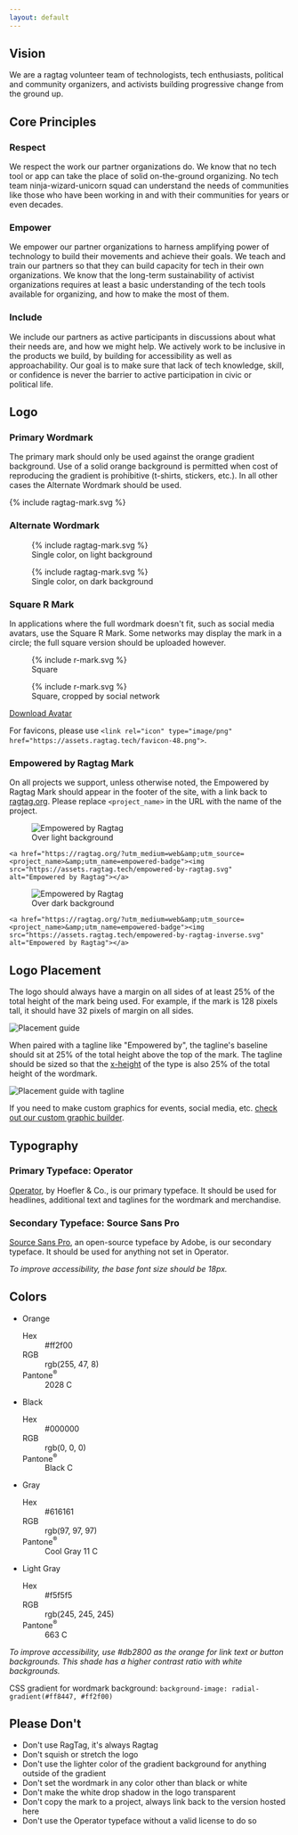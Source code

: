 ```yaml
---
layout: default
---
```


<section id="intro" markdown="1">

## Vision

We are a ragtag volunteer team of technologists, tech enthusiasts, political and community organizers, and activists building progressive change from the ground&nbsp;up.

</section>

<section markdown="1">

## Core Principles

### Respect

We respect the work our partner organizations do. We know that no tech tool or app can take the place of solid on-the-ground organizing. No tech team ninja-wizard-unicorn squad can understand the needs of communities like those who have been working in and with their communities for years or even&nbsp;decades.

### Empower

We empower our partner organizations to harness amplifying power of technology to build their movements and achieve their goals. We teach and train our partners so that they can build capacity for tech in their own organizations. We know that the long-term sustainability of activist organizations requires at least a basic understanding of the tech tools available for organizing, and how to make the most of&nbsp;them.

### Include

We include our partners as active participants in discussions about what their needs are, and how we might help. We actively work to be inclusive in the products we build, by building for accessibility as well as approachability. Our goal is to make sure that lack of tech knowledge, skill, or confidence is never the barrier to active participation in civic or political&nbsp;life.

</section>

<section markdown="1">

## Logo

### Primary Wordmark

The primary mark should only be used against the orange gradient background. Use of a solid orange background is permitted when cost of reproducing the gradient is prohibitive (t-shirts, stickers, etc.). In all other cases the Alternate Wordmark should be used.

<p>
  <span class="ragtag-mark-background ragtag-mark-background-gradient">{% include ragtag-mark.svg %}</span>
</p>

### Alternate Wordmark

<div>
  <figure>
    <span class="ragtag-mark-background">{% include ragtag-mark.svg %}</span>
    <figcaption>Single color, on light background</figcaption>
  </figure>

  <figure>
    <span class="ragtag-mark-background ragtag-mark-inverse ragtag-mark-background-inverse">{% include ragtag-mark.svg %}</span>
    <figcaption>Single color, on dark background</figcaption>
  </figure>
</div>

### Square R Mark

In applications where the full wordmark doesn't fit, such as social media avatars, use the Square R Mark. Some networks may display the mark in a circle; the full square version should be uploaded however.

<div>
  <figure>
    <span class="ragtag-mark-background ragtag-mark-background-square ragtag-mark-background-gradient">{% include r-mark.svg %}</span>
    <figcaption>Square</figcaption>
  </figure>

  <figure>
    <span class="ragtag-mark-background ragtag-mark-background-circle ragtag-mark-background-gradient">{% include r-mark.svg %}</span>
    <figcaption>Square, cropped by social network</figcaption>
  </figure>
</div>

<a href="https://assets.ragtag.tech/ragtag-avatar.png" download class="button">Download Avatar</a>

For favicons, please use `<link rel="icon" type="image/png" href="https://assets.ragtag.tech/favicon-48.png">`.

### Empowered by Ragtag Mark

On all projects we support, unless otherwise noted, the Empowered by Ragtag Mark should appear in the footer of the site, with a link back to [ragtag.org](https://ragtag.org). Please replace `<project_name>` in the URL with the name of the project.

<figure>
  <span class="ragtag-mark-background"><img src="https://assets.ragtag.tech/empowered-by-ragtag.svg" alt="Empowered by Ragtag"></span>
  <figcaption>Over light background</figcaption>
</figure>

`<a href="https://ragtag.org/?utm_medium=web&amp;utm_source=<project_name>&amp;utm_name=empowered-badge"><img src="https://assets.ragtag.tech/empowered-by-ragtag.svg" alt="Empowered by Ragtag"></a>`

<figure>
  <span class="ragtag-mark-background ragtag-mark-background-inverse"><img src="https://assets.ragtag.tech/empowered-by-ragtag-inverse.svg" alt="Empowered by Ragtag"></span>
  <figcaption>Over dark background</figcaption>
</figure>

`<a href="https://ragtag.org/?utm_medium=web&amp;utm_source=<project_name>&amp;utm_name=empowered-badge"><img src="https://assets.ragtag.tech/empowered-by-ragtag-inverse.svg" alt="Empowered by Ragtag"></a>`

</section>

<section markdown="1">

## Logo Placement

The logo should always have a margin on all sides of at least 25% of the total height of the mark being used. For example, if the mark is 128 pixels tall, it should have 32 pixels of margin on all sides.

![Placement guide](https://assets.ragtag.tech/placement-guide.png)

When paired with a tagline like "Empowered by", the tagline's baseline should sit at 25% of the total height above the top of the mark. The tagline should be sized so that the [x-height](https://en.wikipedia.org/wiki/X-height) of the type is also 25% of the total height of the wordmark.

![Placement guide with tagline](https://assets.ragtag.tech/placement-guide-tagline.png)

If you need to make custom graphics for events, social media, etc. [check out our custom graphic builder](https://brand.ragtag.org/builder/).

</section>

<section markdown="1">

## Typography

### Primary Typeface: Operator

[Operator](https://www.typography.com/fonts/operator/overview/), by Hoefler & Co., is our primary typeface. It should be used for headlines, additional text and taglines for the wordmark and merchandise.

### Secondary Typeface: Source Sans Pro

[Source Sans Pro](https://fonts.google.com/specimen/Source+Sans+Pro), an open-source typeface by Adobe, is our secondary typeface. It should be used for anything not set in Operator.

_To improve accessibility, the base font size should be 18px._

</section>

<section markdown="1">

## Colors

<ul class="color-swatches">
  <li>
    <span class="color-swatch color-swatch-orange"></span>
    <span class="color-swatch-label">Orange</span>
    <dl class="color-swatch-values">
      <dt>Hex</dt> <dd>#ff2f00</dd>
      <dt>RGB</dt> <dd>rgb(255, 47, 8)</dd>
      <dt>Pantone<sup>&reg;</sup></dt> <dd>2028 C</dd>
    </dl>
  </li><!--
  --><li>
    <span class="color-swatch color-swatch-black"></span>
    <span class="color-swatch-label">Black</span>
    <dl class="color-swatch-values">
      <dt>Hex</dt> <dd>#000000</dd>
      <dt>RGB</dt> <dd>rgb(0, 0, 0)</dd>
      <dt>Pantone<sup>&reg;</sup></dt> <dd>Black C</dd>
    </dl>
  </li><!--
  --><li>
    <span class="color-swatch color-swatch-gray"></span>
    <span class="color-swatch-label">Gray</span>
    <dl class="color-swatch-values">
      <dt>Hex</dt> <dd>#616161</dd>
      <dt>RGB</dt> <dd>rgb(97, 97, 97)</dd>
      <dt>Pantone<sup>&reg;</sup></dt> <dd>Cool Gray 11 C</dd>
    </dl>
  </li><!--
  --><li>
    <span class="color-swatch color-swatch-gray-light"></span>
    <span class="color-swatch-label">Light Gray</span>
    <dl class="color-swatch-values">
      <dt>Hex</dt> <dd>#f5f5f5</dd>
      <dt>RGB</dt> <dd>rgb(245, 245, 245)</dd>
      <dt>Pantone<sup>&reg;</sup></dt> <dd>663 C</dd>
    </dl>
  </li>
</ul>

_To improve accessibility, use #db2800 as the orange for link text or button backgrounds. This shade has a higher contrast ratio with white backgrounds._

CSS gradient for wordmark background: `background-image: radial-gradient(#ff8447, #ff2f00)`

</section>

<section markdown="1">

## Please Don't

* Don't use RagTag, it's always Ragtag
* Don't squish or stretch the logo
* Don't use the lighter color of the gradient background for anything outside of the gradient
* Don't set the wordmark in any color other than black or white
* Don't make the white drop shadow in the logo transparent
* Don't copy the mark to a project, always link back to the version hosted here
* Don't use the Operator typeface without a valid license to do so

</section>
